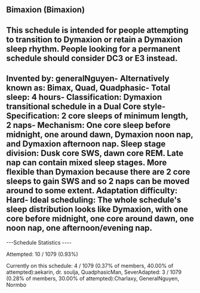 Bimaxion (Bimaxion)
-----------------------------------------------
This schedule is intended for people attempting to transition to Dymaxion or retain a Dymaxion sleep rhythm. People looking for a permanent schedule should consider DC3 or E3 instead.
-----------------------------------------------
**Invented by**: generalNguyen- 
**Alternatively known as**: Bimax, Quad, Quadphasic- 
**Total sleep**: 4 hours- 
**Classification**: Dymaxion transitional schedule in a Dual Core style- 
**Specification**: 2 core sleeps of minimum length, 2 naps- 
**Mechanism**: One core sleep before midnight, one around dawn, Dymaxion noon nap, and Dymaxion afternoon nap. Sleep stage division: Dusk core SWS, dawn core REM. Late nap can contain mixed sleep stages. More flexible than Dymaxion because there are 2 core sleeps to gain SWS and so 2 naps can be moved around to some extent.
**Adaptation difficulty**: Hard- 
**Ideal scheduling**: The whole schedule's sleep distribution looks like Dymaxion, with one core before midnight, one core around dawn, one noon nap, one afternoon/evening nap.
-----------------------------------------------
---Schedule Statistics ----

Attempted: 10 / 1079 (0.93%) 

Currently on this schedule: 4 / 1079 (0.37% of members, 40.00% of attempted):aekarin, dr. soulja, QuadphasicMan, SeverAdapted: 3 / 1079 (0.28% of members, 30.00% of attempted):Charlaxy, GeneralNguyen, Normbo